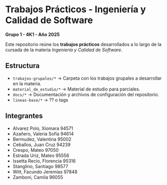 # Trabajos Prácticos - Ingeniería y Calidad de Software  
**Grupo 1 - 4K1 - Año 2025**

Este repositorio reúne los **trabajos prácticos** desarrollados a lo largo de la cursada de la materia *Ingeniería y Calidad de Software*.  

## Estructura
- `trabajos-grupales/*` → Carpeta con los trabajos grupales a desarrollar en la materia.
- `material_de_estudio/*` → Material de estudio para parciales.
- `docs/*` → Documentación y archivos de configuración del repositorio.
- `lineas-base/*` → ?? o tags

## Integrantes
- Alvarez Polo, Xiomara 94571
- Azañero, Valeria Sofía 94614
- Bermudez, Valentina 95002
- Ceballos, Juan Cruz 94239
- Crespo, Mateo 97050
- Estrada Uriz, Mateo 95556
- Issetta Recio, Florencia 95316
- Stanglino, Santiago 98577
- Witt, Facundo Jeremías 97848
- Zamboni, Camila 96055 
